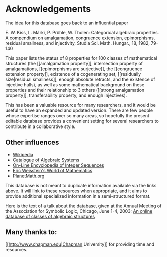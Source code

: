 # Acknowledgements

The idea for this database goes back to an influential paper 

E. W. Kiss, L. Márki, P. Pröhle, W. Tholen:
Categorical algebraic properties. A compendium on amalgamation, congruence extension, epimorphisms, residual smallness, and injectivity, Studia Sci. Math. Hungar., 18, 1982, 79-140

This paper lists the status of 8 properties for 100 classes of 
mathematical structures (the [[amalgamation property]], intersection property of amalgamations, [[epimorphisms are surjective]], 
the [[congruence extension property]], existence of a cogenerating set, [[residually size|residual smallness]], enough absolute retracts, 
and the existence of injective hulls), as well as some mathematical background
on these properties and their relationship to 3 others ([[strong amalgamation property]], transferability property, and enough injectives).

This has been a valuable resource for many researchers, and it would be useful to have an expanded and updated version. There are few people whose expertise ranges over so many areas, so hopefully the present editable database provides a convenient setting for several researchers to contribute in a collaborative style.

## Other influences

* [Wikipedia](http://www.wikipedia.org/)
* [Catalogue of Algebraic Systems](http://web.archive.org/web/20060105062211/http://www.math.usf.edu/~eclark/algctlg/)
* [On-Line Encyclopedia of Integer Sequences](http://oeis.org)
* [Eric Weisstein's World of Mathematics](http://mathworld.wolfram.com/)
* [PlanetMath.org](http://planetmath.org/)

This database is not meant to duplicate information available via the
links above. It will link to these resources when appropriate, and
it aims to provide additional specialized information in a
semi-structured format.

Here is the text of a talk about the database, given at the Annual Meeting of the Association for Symbolic Logic, Chicago, June 1-4, 2003:
[An online database of classes of algebraic structures]()

## Many thanks to:
[[http://www.chapman.edu|Chapman University]] for providing time and resources.
